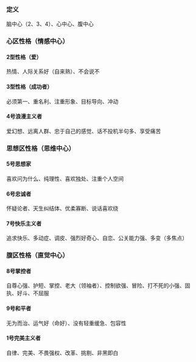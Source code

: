 ### 定义

脑中心（2、3、4）、心中心、腹中心

### 心区性格（情感中心）

#### 2型性格（爱）

热情、人际关系好（自来熟）、不会说不

#### 3型性格（成功者）

必须第一、重名利、注重形象、目标导向、冲动

#### 4号浪漫主义者

爱幻想、远离人群、忠于自己的感觉、话不投机半句多、享受痛苦

### 思想区性格（思维中心）

#### 5号思想家

喜欢问为什么、纯理性、喜欢独处、注重个人空间

#### 6号忠诚者

怀疑论者、天生纠结体、优柔寡断、说话喜欢绕

#### 7号快乐主义者

追求快乐、多动症、调皮、强烈好奇心、自恋、公关能力强、多变（多焦点）

### 腹区性格（直觉中心）

#### 8号掌控者

自尊心强、护短、掌控、老大（领袖者）、控制欲强、冒险、打不死的小强、固执、好斗、不屈服

#### 9号和平者

无为而治、运气好（命好）、没有轻重缓急、包容性

#### 1号完美主义者

自律、完美、不畏强权、改革、挑剔、非黑即白

